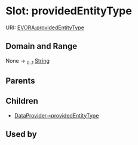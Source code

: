 
# Slot: providedEntityType



URI: [EVORA:providedEntityType](https://evora-project.eu/providedEntityType)


## Domain and Range

None &#8594;  <sub>0..1</sub> [String](types/String.md)

## Parents


## Children

 *  [DataProvider➞providedEntityType](DataProvider_providedEntityType.md)

## Used by

